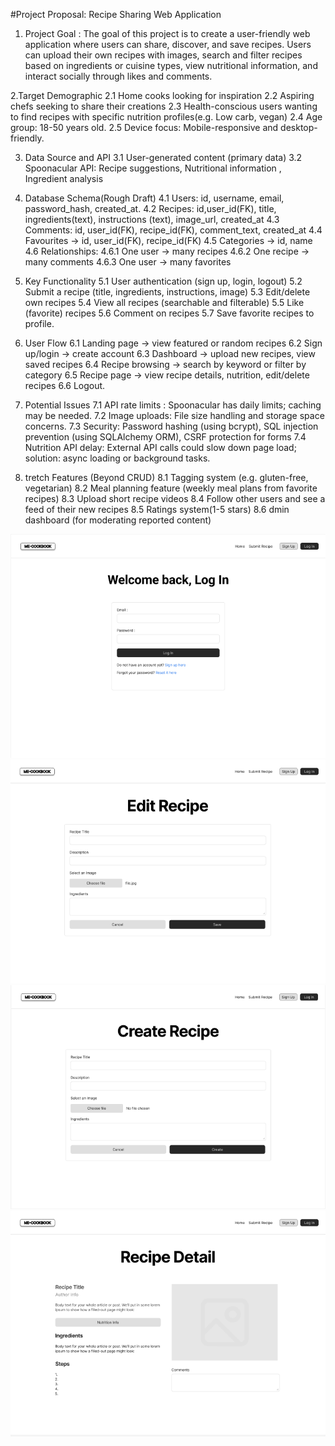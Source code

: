#Project Proposal: Recipe Sharing Web Application 


1. Project Goal : The goal of this project is to create a user-friendly web application where users can share, discover, and save recipes. Users can upload their own recipes with images, search and filter recipes based on ingredients or cuisine types, view nutritional information, and interact socially through likes and comments.
 
2.Target Demographic
    2.1 Home cooks looking for inspiration 
    2.2 Aspiring chefs seeking to share their creations
    2.3 Health-conscious users wanting to find recipes with specific nutrition profiles(e.g. Low carb, vegan)
    2.4 Age group: 18-50 years old.
    2.5 Device focus: Mobile-responsive and desktop-friendly.

3. Data Source and API
    3.1 User-generated content (primary data)
    3.2 Spoonacular API: 	Recipe suggestions, Nutritional information , Ingredient analysis       	

4. Database Schema(Rough Draft) 
    4.1 Users:  id, username, email, password_hash, created_at. 
    4.2 Recipes: id,user_id(FK), title, ingredients(text), instructions (text), image_url, created_at
    4.3 Comments: id, user_id(FK), recipe_id(FK), comment_text, created_at
    4.4 Favourites -> id, user_id(FK), recipe_id(FK)
    4.5 Categories -> id, name
    4.6 Relationships: 
        4.6.1 One user -> many recipes
        4.6.2 One recipe -> many comments
        4.6.3 One user -> many favorites

5. Key Functionality
    5.1 User authentication (sign up, login, logout)
    5.2 Submit a recipe (title, ingredients, instructions, image)
    5.3 Edit/delete own recipes
    5.4 View all recipes (searchable and filterable)
    5.5 Like (favorite) recipes
    5.6 Comment on recipes
    5.7 Save favorite recipes to profile.

6. User Flow 
    6.1 Landing page -> view featured or random recipes 
    6.2 Sign up/login -> create account 
    6.3 Dashboard -> upload new recipes, view saved recipes
    6.4 Recipe browsing -> search by keyword or filter by category 
    6.5 Recipe page -> view recipe details, nutrition, edit/delete recipes 
    6.6 Logout.

7. Potential Issues
    7.1 API rate limits : Spoonacular has daily limits; caching may be needed. 
    7.2 Image uploads: File size handling and storage space concerns.
    7.3 Security: Password hashing (using bcrypt), SQL injection prevention (using SQLAlchemy ORM), CSRF protection for forms
    7.4 Nutrition API delay: External API calls could slow down page load; solution: async loading or background tasks. 

8. tretch Features (Beyond CRUD) 
    8.1 Tagging system (e.g. gluten-free, vegetarian)
    8.2 Meal planning feature (weekly meal plans from favorite recipes)
    8.3 Upload short recipe videos
    8.4 Follow other users and see a feed of their new recipes
    8.5 Ratings system(1-5 stars)
    8.6 dmin dashboard (for moderating reported content)

![alt text](<images/Log In.png>)
![alt text](<images/Edit Recipe.png>)
![alt text](<images/Create Recipe.png>)
![alt text](<images/Recipe Detail.png>)


